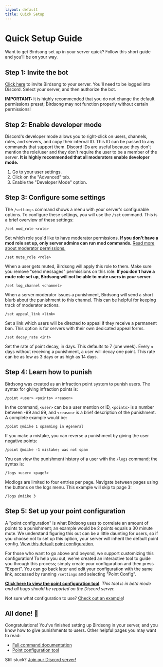 ```yaml
---
layout: default
title: Quick Setup
---
```



# Quick Setup Guide

Want to get Birdsong set up in your server quick? Follow this short guide and you'll be on your way.

## Step 1: Invite the bot

[Click here](https://discord.com/oauth2/authorize?client_id=817513543049674773&permissions=403041382&scope=bot) to invite Birdsong to your server. You'll need to be logged into Discord. Select your server, and then authorize the bot.

**IMPORTANT:** It is highly recommended that you do not change the default permissions preset; Birdsong may not function properly without certain permissions!

## Step 2: Enable developer mode

Discord's developer mode allows you to right-click on users, channels, roles, and servers, and copy their internal ID. This ID can be passed to any commands that support them. Discord IDs are useful because they don't mention the role/user and they don't require the user to be a member of the server. **It is highly recommended that all moderators enable developer mode.**

1. Go to your user settings.
2. Click on the "Advanced" tab.
3. Enable the "Developer Mode" option.

## Step 3: Configure some settings

The `/settings` command shows a menu with your server's configurable options. To configure these settings, you will use the `/set` command. This is a brief overview of these settings:

```
/set mod_role <role>
```

Set which role you'd like to have moderator permissions. **If you don't have a mod role set up, only server admins can run mod commands.** [Read more about moderator permissions.](/docs#access-level-mod)

```
/set mute_role <role>
```

When a user gets muted, Birdsong will apply this role to them. Make sure you remove "send messages" permissions on this role. **If you don't have a mute role set up, Birdsong will not be able to mute users in your server.**

```
/set log_channel <channel>
```
When a server moderator issues a punishment, Birdsong will send a short blurb about the punishment to this channel. This can be helpful for keeping track of moderator actions.

```
/set appeal_link <link>
```

Set a link which users will be directed to appeal if they receive a permanent ban. This option is for servers with their own dedicated appeal forms.

```
/set decay_rate <int>
```

Set the rate of point decay, in days. This defaults to 7 (one week). Every `n` days without receiving a punishment, a user will decay one point. This rate can be as low as 3 days or as high as 14 days.

## Step 4: Learn how to punish

Birdsong was created as an infraction point system to punish users. The syntax for giving infraction points is:

```
/point <user> <points> <reason>
```

In the command, `<user>` can be a user mention or ID, `<points>` is a number between -99 and 99, and `<reason>` is a brief description of the punishment. A complete example would be:

```
/point @miike 1 spamming in #general
```

If you make a mistake, you can reverse a punishment by giving the user negative points:

```
/point @miike -1 mistake; was not spam
```

You can view the punishment history of a user with the `/logs` command; the syntax is:

```
/logs <user> <page?>
```

Modlogs are limited to four entries per page. Navigate between pages using the buttons on the logs menu. This example will skip to page 3:

```
/logs @miike 3
```

## Step 5: Set up your point configuration

A "point configuration" is what Birdsong uses to correlate an amount of points to a punishment; an example would be 2 points equals a 30 minute mute. We understand figuring this out can be a little daunting for users, so if you choose not to set up this option, your server will inherit the default point config. [View this default point configuration](/default-point-config).

For those who want to go above and beyond, we support customizing this configuration! To help you out, we've created an interactive tool to guide you through this process; simply create your configuration and then press "Export". You can go back later and edit your configuration with the same link, accessed by running `/settings` and selecting "Point Config".

**[Click here to view the point configuration tool](/config)**. *This tool is in beta mode and all bugs should be reported on the Discord server.*

Not sure what configuration to use? [Check out an example](/config?AAQPUBUDoBoDgAA)!

## All done! 🎉

Congratulations! You've finished setting up Birdsong in your server, and you know how to give punishments to users. Other helpful pages you may want to read:

- [Full command documentation](/docs)
- [Point configuration tool](/config)

Still stuck? [Join our Discord server!](https://discord.gg/4EzY2hmrTF)
